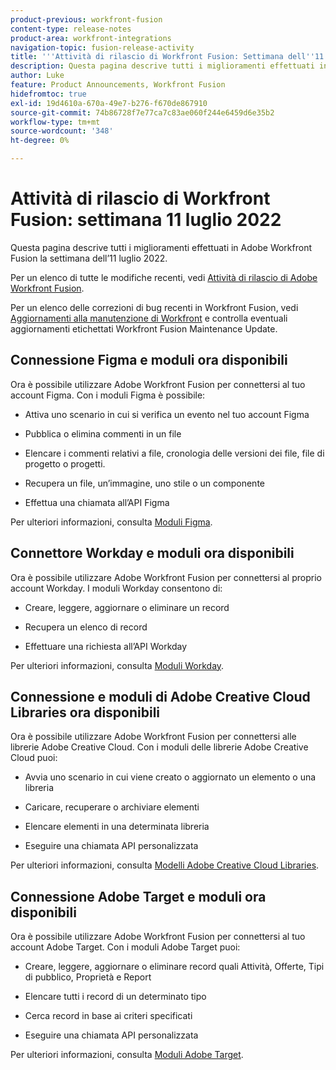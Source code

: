 ```yaml
---
product-previous: workfront-fusion
content-type: release-notes
product-area: workfront-integrations
navigation-topic: fusion-release-activity
title: '''Attività di rilascio di Workfront Fusion: Settimana dell''11 luglio 2022'''
description: Questa pagina descrive tutti i miglioramenti effettuati in Adobe Workfront Fusion la settimana dell’11 luglio 2022.
author: Luke
feature: Product Announcements, Workfront Fusion
hidefromtoc: true
exl-id: 19d4610a-670a-49e7-b276-f670de867910
source-git-commit: 74b86728f7e77ca7c83ae060f244e6459d6e35b2
workflow-type: tm+mt
source-wordcount: '348'
ht-degree: 0%

---
```


# Attività di rilascio di Workfront Fusion: settimana 11 luglio 2022

Questa pagina descrive tutti i miglioramenti effettuati in Adobe Workfront Fusion la settimana dell’11 luglio 2022.

Per un elenco di tutte le modifiche recenti, vedi [Attività di rilascio di Adobe Workfront Fusion](../../../product-announcements/product-releases/fusion-release-activity/fusion-release-activity.md).

Per un elenco delle correzioni di bug recenti in Workfront Fusion, vedi [Aggiornamenti alla manutenzione di Workfront](https://one.workfront.com/s/article/Workfront-Maintenance-Updates-1882317350) e controlla eventuali aggiornamenti etichettati Workfront Fusion Maintenance Update.

## Connessione Figma e moduli ora disponibili

Ora è possibile utilizzare Adobe Workfront Fusion per connettersi al tuo account Figma. Con i moduli Figma è possibile:

* Attiva uno scenario in cui si verifica un evento nel tuo account Figma

* Pubblica o elimina commenti in un file

* Elencare i commenti relativi a file, cronologia delle versioni dei file, file di progetto o progetti.

* Recupera un file, un’immagine, uno stile o un componente

* Effettua una chiamata all’API Figma


Per ulteriori informazioni, consulta [Moduli Figma](../../../workfront-fusion/apps-and-their-modules/figma-modules.md).

## Connettore Workday e moduli ora disponibili

Ora è possibile utilizzare Adobe Workfront Fusion per connettersi al proprio account Workday. I moduli Workday consentono di:

* Creare, leggere, aggiornare o eliminare un record

* Recupera un elenco di record

* Effettuare una richiesta all’API Workday


Per ulteriori informazioni, consulta [Moduli Workday](../../../workfront-fusion/apps-and-their-modules/workday-modules.md).

## Connessione e moduli di Adobe Creative Cloud Libraries ora disponibili

Ora è possibile utilizzare Adobe Workfront Fusion per connettersi alle librerie Adobe Creative Cloud. Con i moduli delle librerie Adobe Creative Cloud puoi:

* Avvia uno scenario in cui viene creato o aggiornato un elemento o una libreria

* Caricare, recuperare o archiviare elementi

* Elencare elementi in una determinata libreria

* Eseguire una chiamata API personalizzata


Per ulteriori informazioni, consulta [Modelli Adobe Creative Cloud Libraries](../../../workfront-fusion/apps-and-their-modules/creative-cloud-libraries-modules.md).

## Connessione Adobe Target e moduli ora disponibili

Ora è possibile utilizzare Adobe Workfront Fusion per connettersi al tuo account Adobe Target. Con i moduli Adobe Target puoi:

* Creare, leggere, aggiornare o eliminare record quali Attività, Offerte, Tipi di pubblico, Proprietà e Report

* Elencare tutti i record di un determinato tipo

* Cerca record in base ai criteri specificati

* Eseguire una chiamata API personalizzata


Per ulteriori informazioni, consulta [Moduli Adobe Target](../../../workfront-fusion/apps-and-their-modules/adobe-target-modules.md).
